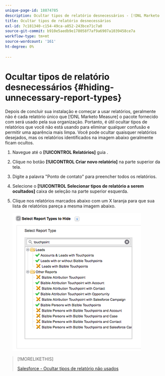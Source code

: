 ```yaml
---
unique-page-id: 18874785
description: Ocultar tipos de relatório desnecessários - [!DNL Marketo Measure] - Documentação do produto
title: Ocultar tipos de relatório desnecessários
exl-id: 7c181340-c154-49ca-a852-243bce71c7a0
source-git-commit: b910e5aedb9e178058f7af9a6907a1039458ce7a
workflow-type: tm+mt
source-wordcount: '161'
ht-degree: 0%

---
```


# Ocultar tipos de relatório desnecessários {#hiding-unnecessary-report-types}

Depois de concluir sua instalação e começar a usar relatórios, geralmente não é cada relatório único que [!DNL Marketo Measure] o pacote fornecido com será usado pela sua organização. Portanto, é útil ocultar tipos de relatórios que você não está usando para eliminar qualquer confusão e permitir uma aparência mais limpa. Você pode ocultar quaisquer relatórios desejados, mas os relatórios identificados na imagem abaixo geralmente ficam ocultos.

1. Navegue até o **[!UICONTROL Relatórios]** guia .

1. Clique no botão **[!UICONTROL Criar novo relatório]** na parte superior da tela.

1. Digite a palavra &quot;Ponto de contato&quot; para preencher todos os relatórios.

1. Selecione o **[!UICONTROL Selecionar tipos de relatório a serem ocultados]** caixa de seleção na parte superior esquerda.

1. Clique nos relatórios marcados abaixo com um X laranja para que sua lista de relatórios pareça a mesma imagem abaixo.

   ![](assets/1-4.png)

>[!MORELIKETHIS]
>
>[Salesforce - Ocultar tipos de relatório não usados](https://releasenotes.docs.salesforce.com/en-us/spring14/release-notes/rn_analytics_hide_report_types.htm)
